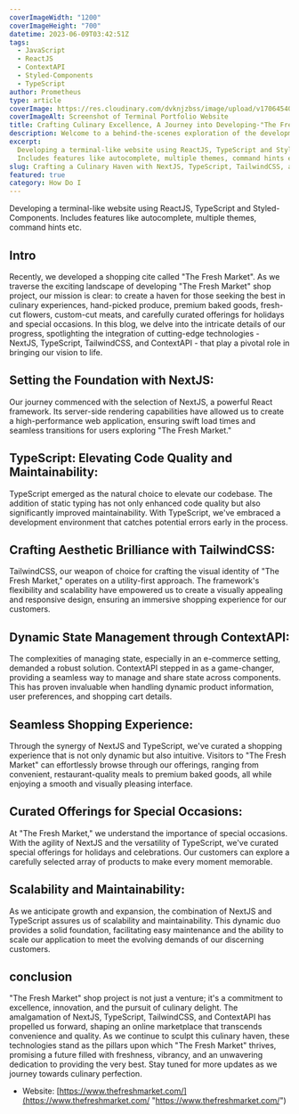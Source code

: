 ```yaml
---
coverImageWidth: "1200"
coverImageHeight: "700"
datetime: 2023-06-09T03:42:51Z
tags:
  - JavaScript
  - ReactJS
  - ContextAPI
  - Styled-Components
  - TypeScript
author: Prometheus
type: article
coverImage: https://res.cloudinary.com/dvknjzbss/image/upload/v1706454087/IMAGE/Annotation_2024-01-28_065425_jui2dv.webp
coverImageAlt: Screenshot of Terminal Portfolio Website
title: Crafting Culinary Excellence, A Journey into Developing-"The Fresh Market"
description: Welcome to a behind-the-scenes exploration of the development journey behind "The Fresh Market" – a digital haven for connoisseurs seeking a premium shopping experience. In this blog, we delve into the meticulous process of bringing this culinary destination to life, focusing on the integration of cutting-edge technologies such as Next.js, TypeScript, Tailwind CSS, and the Context API.
excerpt:
  Developing a terminal-like website using ReactJS, TypeScript and Styled-Components.
  Includes features like autocomplete, multiple themes, command hints etc.
slug: Crafting a Culinary Haven with NextJS, TypeScript, TailwindCSS, and ContextAPI
featured: true
category: How Do I
---
```


Developing a terminal-like website using ReactJS, TypeScript and Styled-Components. Includes features like autocomplete, multiple themes, command hints etc.

## Intro

Recently, we developed a shopping cite called "The Fresh Market".
As we traverse the exciting landscape of developing "The Fresh Market" shop project, our mission is clear: to create a haven for those seeking the best in culinary experiences, hand-picked produce, premium baked goods, fresh-cut flowers, custom-cut meats, and carefully curated offerings for holidays and special occasions. In this blog, we delve into the intricate details of our progress, spotlighting the integration of cutting-edge technologies - NextJS, TypeScript, TailwindCSS, and ContextAPI - that play a pivotal role in bringing our vision to life.

## Setting the Foundation with NextJS:

Our journey commenced with the selection of NextJS, a powerful React framework. Its server-side rendering capabilities have allowed us to create a high-performance web application, ensuring swift load times and seamless transitions for users exploring "The Fresh Market."

## TypeScript: Elevating Code Quality and Maintainability:

TypeScript emerged as the natural choice to elevate our codebase. The addition of static typing has not only enhanced code quality but also significantly improved maintainability. With TypeScript, we've embraced a development environment that catches potential errors early in the process.

## Crafting Aesthetic Brilliance with TailwindCSS:

TailwindCSS, our weapon of choice for crafting the visual identity of "The Fresh Market," operates on a utility-first approach. The framework's flexibility and scalability have empowered us to create a visually appealing and responsive design, ensuring an immersive shopping experience for our customers.

## Dynamic State Management through ContextAPI:

The complexities of managing state, especially in an e-commerce setting, demanded a robust solution. ContextAPI stepped in as a game-changer, providing a seamless way to manage and share state across components. This has proven invaluable when handling dynamic product information, user preferences, and shopping cart details.

## Seamless Shopping Experience:

Through the synergy of NextJS and TypeScript, we've curated a shopping experience that is not only dynamic but also intuitive. Visitors to "The Fresh Market" can effortlessly browse through our offerings, ranging from convenient, restaurant-quality meals to premium baked goods, all while enjoying a smooth and visually pleasing interface.

## Curated Offerings for Special Occasions:

At "The Fresh Market," we understand the importance of special occasions. With the agility of NextJS and the versatility of TypeScript, we've curated special offerings for holidays and celebrations. Our customers can explore a carefully selected array of products to make every moment memorable.

## Scalability and Maintainability:

As we anticipate growth and expansion, the combination of NextJS and TypeScript assures us of scalability and maintainability. This dynamic duo provides a solid foundation, facilitating easy maintenance and the ability to scale our application to meet the evolving demands of our discerning customers.

## conclusion

"The Fresh Market" shop project is not just a venture; it's a commitment to excellence, innovation, and the pursuit of culinary delight. The amalgamation of NextJS, TypeScript, TailwindCSS, and ContextAPI has propelled us forward, shaping an online marketplace that transcends convenience and quality. As we continue to sculpt this culinary haven, these technologies stand as the pillars upon which "The Fresh Market" thrives, promising a future filled with freshness, vibrancy, and an unwavering dedication to providing the very best. Stay tuned for more updates as we journey towards culinary perfection.

- Website: [https://www.thefreshmarket.com/](https://www.thefreshmarket.com/ "https://www.thefreshmarket.com/")
